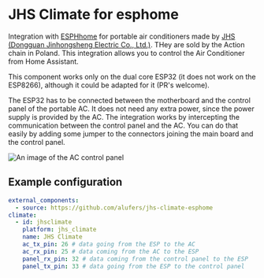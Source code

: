 # JHS Climate for esphome

Integration with [ESPHhome](https://esphome.io) for portable air conditioners made by [JHS (Dongguan Jinhongsheng Electric Co., Ltd.)](https://www.jhs8.com/). THey are sold by the Action chain in Poland. This integration allows you to control the Air Conditioner from Home Assistant.

This component works only on the dual core ESP32 (it does not work on the ESP8266), although it could be adapted for it (PR's welcome).

The ESP32 has to be connected between the motherboard and the control panel of the portable AC. It does not need any extra power, since the power supply is provided by the AC. The integration works by intercepting the communication between the control panel and the AC. You can do that easily by adding some jumper to the connectors joining the main board and the control panel.

![An image of the AC control panel](./docs/control_panel.jpg)

## Example configuration

```yaml
external_components:
  - source: https://github.com/alufers/jhs-climate-esphome
climate:
  - id: jhsclimate
    platform: jhs_climate
    name: JHS Climate
    ac_tx_pin: 26 # data going from the ESP to the AC
    ac_rx_pin: 25 # data coming from the AC to the ESP
    panel_rx_pin: 32 # data coming from the control panel to the ESP
    panel_tx_pin: 33 # data going from the ESP to the control panel
```
